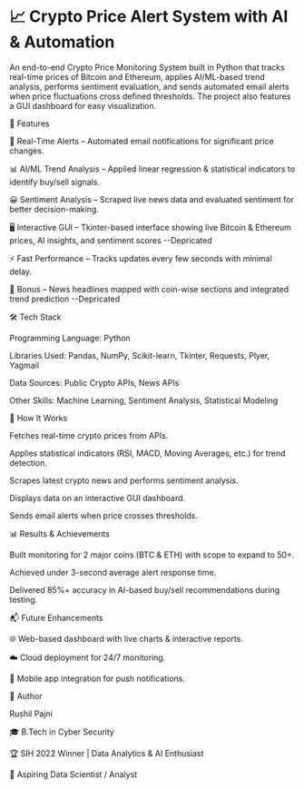 # 📈 Crypto Price Alert System with AI & Automation

An end-to-end Crypto Price Monitoring System built in Python that tracks real-time prices of Bitcoin and Ethereum, applies AI/ML-based trend analysis, performs sentiment evaluation, and sends automated email alerts when price fluctuations cross defined thresholds. The project also features a GUI dashboard for easy visualization.

🚀 Features

🔔 Real-Time Alerts – Automated email notifications for significant price changes.

📊 AI/ML Trend Analysis – Applied linear regression & statistical indicators to identify buy/sell signals.

😀 Sentiment Analysis – Scraped live news data and evaluated sentiment for better decision-making.

🖥️ Interactive GUI – Tkinter-based interface showing live Bitcoin & Ethereum prices, AI insights, and sentiment scores --Depricated

⚡ Fast Performance – Tracks updates every few seconds with minimal delay.

🎁 Bonus – News headlines mapped with coin-wise sections and integrated trend prediction --Depricated

🛠️ Tech Stack

Programming Language: Python

Libraries Used: Pandas, NumPy, Scikit-learn, Tkinter, Requests, Plyer, Yagmail

Data Sources: Public Crypto APIs, News APIs

Other Skills: Machine Learning, Sentiment Analysis, Statistical Modeling

📌 How It Works

Fetches real-time crypto prices from APIs.

Applies statistical indicators (RSI, MACD, Moving Averages, etc.) for trend detection.

Scrapes latest crypto news and performs sentiment analysis.

Displays data on an interactive GUI dashboard.

Sends email alerts when price crosses thresholds.

📊 Results & Achievements

Built monitoring for 2 major coins (BTC & ETH) with scope to expand to 50+.

Achieved under 3-second average alert response time.

Delivered 85%+ accuracy in AI-based buy/sell recommendations during testing.

📬 Future Enhancements

🌐 Web-based dashboard with live charts & interactive reports.

☁️ Cloud deployment for 24/7 monitoring.

📱 Mobile app integration for push notifications.

👤 Author

Rushil Pajni

🎓 B.Tech in Cyber Security

🏆 SIH 2022 Winner | Data Analytics & AI Enthusiast

💼 Aspiring Data Scientist / Analyst
